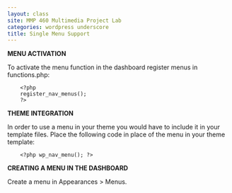 ```yaml
---
layout: class
site: MMP 460 Multimedia Project Lab
categories: wordpress underscore
title: Single Menu Support
---
```

 
**MENU ACTIVATION**

To activate the menu function in the dashboard register menus in functions.php:

        <?php
        register_nav_menus();
        ?>

**THEME INTEGRATION**

In order to use a menu in your theme you would have to include it in your template files. Place the following code in place of the menu in your theme template:

        <?php wp_nav_menu(); ?>

**CREATING A MENU IN THE DASHBOARD**

Create a menu in Appearances > Menus.
